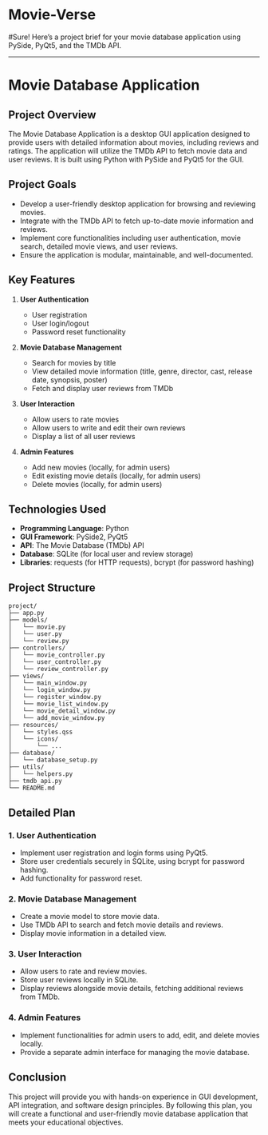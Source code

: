 # Movie-Verse
#Sure! Here’s a project brief for your movie database application using PySide, PyQt5, and the TMDb API.

---

# Movie Database Application

## Project Overview
The Movie Database Application is a desktop GUI application designed to provide users with detailed information about movies, including reviews and ratings. The application will utilize the TMDb API to fetch movie data and user reviews. It is built using Python with PySide and PyQt5 for the GUI.

## Project Goals
- Develop a user-friendly desktop application for browsing and reviewing movies.
- Integrate with the TMDb API to fetch up-to-date movie information and reviews.
- Implement core functionalities including user authentication, movie search, detailed movie views, and user reviews.
- Ensure the application is modular, maintainable, and well-documented.

## Key Features
1. **User Authentication**
   - User registration
   - User login/logout
   - Password reset functionality

2. **Movie Database Management**
   - Search for movies by title
   - View detailed movie information (title, genre, director, cast, release date, synopsis, poster)
   - Fetch and display user reviews from TMDb

3. **User Interaction**
   - Allow users to rate movies
   - Allow users to write and edit their own reviews
   - Display a list of all user reviews

4. **Admin Features**
   - Add new movies (locally, for admin users)
   - Edit existing movie details (locally, for admin users)
   - Delete movies (locally, for admin users)

## Technologies Used
- **Programming Language**: Python
- **GUI Framework**: PySide2, PyQt5
- **API**: The Movie Database (TMDb) API
- **Database**: SQLite (for local user and review storage)
- **Libraries**: requests (for HTTP requests), bcrypt (for password hashing)

## Project Structure
```
project/
├── app.py
├── models/
│   └── movie.py
│   └── user.py
│   └── review.py
├── controllers/
│   └── movie_controller.py
│   └── user_controller.py
│   └── review_controller.py
├── views/
│   └── main_window.py
│   └── login_window.py
│   └── register_window.py
│   └── movie_list_window.py
│   └── movie_detail_window.py
│   └── add_movie_window.py
├── resources/
│   └── styles.qss
│   └── icons/
│       └── ...
├── database/
│   └── database_setup.py
├── utils/
│   └── helpers.py
├── tmdb_api.py
└── README.md
```

## Detailed Plan

### 1. User Authentication
- Implement user registration and login forms using PyQt5.
- Store user credentials securely in SQLite, using bcrypt for password hashing.
- Add functionality for password reset.

### 2. Movie Database Management
- Create a movie model to store movie data.
- Use TMDb API to search and fetch movie details and reviews.
- Display movie information in a detailed view.

### 3. User Interaction
- Allow users to rate and review movies.
- Store user reviews locally in SQLite.
- Display reviews alongside movie details, fetching additional reviews from TMDb.

### 4. Admin Features
- Implement functionalities for admin users to add, edit, and delete movies locally.
- Provide a separate admin interface for managing the movie database.

## Conclusion
This project will provide you with hands-on experience in GUI development, API integration, and software design principles. By following this plan, you will create a functional and user-friendly movie database application that meets your educational objectives.
